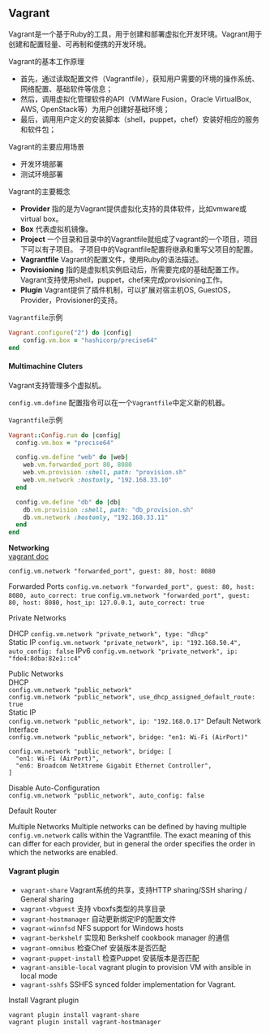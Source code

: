 ## Vagrant

Vagrant是一个基于Ruby的工具，用于创建和部署虚拟化开发环境。Vagrant用于创建和配置轻量、可再制和便携的开发环境。

Vagrant的基本工作原理
* 首先，通过读取配置文件（Vagrantfile），获知用户需要的环境的操作系统、网络配置、基础软件等信息；
* 然后，调用虚拟化管理软件的API（VMWare Fusion，Oracle VirtualBox, AWS, OpenStack等）为用户创建好基础环境；
* 最后，调用用户定义的安装脚本（shell，puppet，chef）安装好相应的服务和软件包；

Vagrant的主要应用场景
* 开发环境部署
* 测试环境部署

Vagrant的主要概念
* **Provider**
  指的是为Vagrant提供虚拟化支持的具体软件，比如vmware或virtual box。
* **Box**
  代表虚拟机镜像。
* **Project**
  一个目录和目录中的Vagrantfile就组成了vagrant的一个项目，项目下可以有子项目。
  子项目中的Vagrantfile配置将继承和重写父项目的配置。
* **Vagrantfile**
  Vagrant的配置文件，使用Ruby的语法描述。
* **Provisioning**
  指的是虚拟机实例启动后，所需要完成的基础配置工作。
  Vagrant支持使用shell，puppet，chef来完成provisioning工作。
* **Plugin**
  Vagrant提供了插件机制，可以扩展对宿主机OS, GuestOS，Provider，Provisioner的支持。

`Vagrantfile`示例
```ruby
Vagrant.configure("2") do |config|
	config.vm.box = "hashicorp/precise64"
end	  
```

#### Multimachine Cluters
Vagrant支持管理多个虚拟机。  

`config.vm.define` 配置指令可以在一个`Vagrantfile`中定义新的机器。

`Vagrantfile`示例
```ruby
Vagrant::Config.run do |config|
  config.vm.box = "precise64"

  config.vm.define "web" do |web|
    web.vm.forwarded_port 80, 8080
    web.vm.provision :shell, path: "provision.sh"
    web.vm.network :hostonly, "192.168.33.10"
  end

  config.vm.define "db" do |db|
    db.vm.provision :shell, path: "db_provision.sh"
    db.vm.network :hostonly, "192.168.33.11"
  end
end
```


**Networking**  
[vagrant doc](https://www.vagrantup.com/docs/networking/)

`config.vm.network "forwarded_port", guest: 80, host: 8080`

Forwarded Ports 
`config.vm.network "forwarded_port", guest: 80, host: 8080, auto_correct: true` 
`config.vm.network "forwarded_port", guest: 80, host: 8080, host_ip: 127.0.0.1, auto_correct: true`

Private Networks  

DHCP
`config.vm.network "private_network", type: "dhcp"`  
Static IP
`config.vm.network "private_network", ip: "192.168.50.4", auto_config: false`
IPv6
`config.vm.network "private_network", ip: "fde4:8dba:82e1::c4"`

Public Networks  
DHCP  
`config.vm.network "public_network"`    
`config.vm.network "public_network", use_dhcp_assigned_default_route: true`    
Static IP  
`config.vm.network "public_network", ip: "192.168.0.17"`
Default Network Interface  
`config.vm.network "public_network", bridge: "en1: Wi-Fi (AirPort)"`  
```
config.vm.network "public_network", bridge: [
  "en1: Wi-Fi (AirPort)",
  "en6: Broadcom NetXtreme Gigabit Ethernet Controller",
]
```
Disable Auto-Configuration  
`config.vm.network "public_network", auto_config: false`  

Default Router 

Multiple Networks 
Multiple networks can be defined by having multiple `config.vm.network` calls within the Vagrantfile. The exact meaning of this can differ for each provider, but in general the order specifies the order in which the networks are enabled.


#### Vagrant plugin
* `vagrant-share` Vagrant系统的共享，支持HTTP sharing/SSH sharing / General sharing
* `vagrant-vbguest` 支持 vboxfs类型的共享目录
* `vagrant-hostmanager` 自动更新绑定IP的配置文件
* `vagrant-winnfsd` NFS support for Windows hosts
* `vagrant-berkshelf` 实现和 Berkshelf cookbook manager 的通信
* `vagrant-omnibus` 检查Chef 安装版本是否匹配
* `vagrant-puppet-install` 检查Puppet 安装版本是否匹配
* `vagrant-ansible-local` vagrant plugin to provision VM with ansible in local mode
* `vagrant-sshfs` SSHFS synced folder implementation for Vagrant.

Install Vagrant plugin
```
vagrant plugin install vagrant-share
vagrant plugin install vagrant-hostmanager
```

